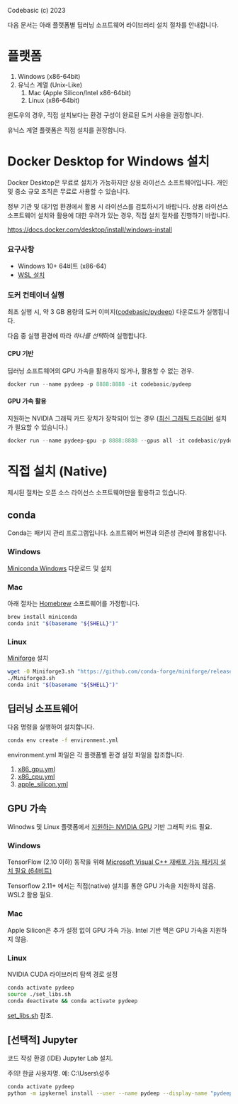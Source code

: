 Codebasic (c) 2023

다음 문서는 아래 플랫폼별 딥러닝 소프트웨어 라이브러리 설치 절차를 안내합니다.

# 플랫폼

1. Windows (x86-64bit)
1. 유닉스 계열 (Unix-Like)
    1. Mac (Apple Silicon/Intel x86-64bit)
    1. Linux (x86-64bit)

윈도우의 경우, 직접 설치보다는 환경 구성이 완료된 도커 사용을 권장합니다. 

유닉스 계열 플랫폼은 직접 설치를 권장합니다.

# Docker Desktop for Windows 설치

Docker Desktop은 무료로 설치가 가능하지만 상용 라이선스 소프트웨어입니다. 개인 및 중소 규모 조직은 무료로 사용할 수 있습니다. 

정부 기관 및 대기업 환경에서 활용 시 라이선스를 검토하시기 바랍니다. 상용 라이선스 소프트웨어 설치와 활용에 대한 우려가 있는 경우, 직접 설치 절차를 진행하기 바랍니다.

https://docs.docker.com/desktop/install/windows-install

### 요구사항

* Windows 10+ 64비트 (x86-64)
* [WSL 설치](https://learn.microsoft.com/ko-kr/windows/wsl/install#install-wsl-command)

### 도커 컨테이너 실행

최초 실행 시, 약 3 GB 용량의 도커 이미지([codebasic/pydeep](https://hub.docker.com/r/codebasic/pydeep)) 다운로드가 실행됩니다.

다음 중 실행 환경에 따라 *하나를 선택*하여 실행합니다.

#### CPU 기반

딥러닝 소프트웨어의 GPU 가속을 활용하지 않거나, 활용할 수 없는 경우. 

```powershell
docker run --name pydeep -p 8888:8888 -it codebasic/pydeep
```

#### GPU 가속 활용

지원하는 NVIDIA 그래픽 카드 장치가 장착되어 있는 경우 ([최신 그래픽 드라이버](https://www.nvidia.co.kr/Download/index.aspx?lang=kr) 설치가 필요할 수 있습니다.)

```powershell
docker run --name pydeep-gpu -p 8888:8888 --gpus all -it codebasic/pydeep
```

# 직접 설치 (Native)

제시된 절차는 오픈 소스 라이선스 소프트웨어만을 활용하고 있습니다.

## conda

Conda는 패키지 관리 프로그램입니다. 소프트웨어 버전과 의존성 관리에 활용합니다.

### Windows

[Miniconda Windows](https://repo.anaconda.com/miniconda/Miniconda3-latest-Windows-x86_64.exe) 다운로드 및 설치

### Mac

아래 절차는 [Homebrew](https://brew.sh/index_ko) 소프트웨어를 가정합니다.

```bash
brew install miniconda
conda init "$(basename "${SHELL}")"
```

### Linux

[Miniforge](https://github.com/conda-forge/miniforge) 설치
```bash
wget -O Miniforge3.sh "https://github.com/conda-forge/miniforge/releases/latest/download/Miniforge3-$(uname)-$(uname -m).sh"
./Miniforge3.sh
conda init "$(basename "${SHELL}")"
```

## 딥러닝 소프트웨어

다음 명령을 실행하여 설치합니다.

```bash
conda env create -f environment.yml
```

environment.yml 파일은 각 플랫폼별 환경 설정 파일을 참조합니다.

1. [x86_gpu.yml](x86_gpu.yml)
1. [x86_cpu.yml](x86_cpu.yml)
1. [apple_silicon.yml](apple_silicon.yml)

## GPU 가속

Winodws 및 Linux 플랫폼에서 [지원하는 NVIDIA GPU](https://developer.nvidia.com/cuda-gpus) 기반 그래픽 카드 필요.

### Windows

TensorFlow (2.10 이하) 동작을 위해 [Microsoft Visual C++ 재배포 가능 패키지 설치 필요 (64비트)](https://aka.ms/vs/17/release/vc_redist.x64.exe)

Tensorflow 2.11+ 에서는 직접(native) 설치를 통한 GPU 가속을 지원하지 않음. WSL2 활용 필요.

### Mac

Apple Silicon은 추가 설정 없이 GPU 가속 가능. Intel 기반 맥은 GPU 가속을 지원하지 않음.

### Linux

NVIDIA CUDA 라이브러리 탐색 경로 설정
```bash
conda activate pydeep
source ./set_libs.sh
conda deactivate && conda activate pydeep
```

[set_libs.sh](set_libs.sh) 참조.

##  [선택적] Jupyter

코드 작성 환경 (IDE) Jupyter Lab 설치.

주의! 한글 사용자명. 예: C:\Users\성주

```bash
conda activate pydeep
python -m ipykernel install --user --name pydeep --display-name "pydeep"
```